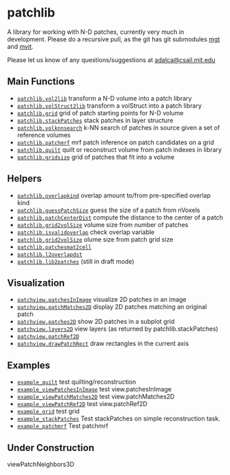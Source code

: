 patchlib
========

A library for working with N-D patches, currently very much in development.
Please do a recursive pull, as the git has git submodules [mgt](https://github.com/adalca/mgt) and [mvit](https://github.com/adalca/mivt).

Please let us know of any questions/suggestions at adalca@csail.mit.edu

Main Functions
--------------
- [`patchlib.vol2lib`](src/@patchlib/vol2lib.m) transform a N-D volume into a patch library
- [`patchlib.volStruct2lib`](src/@patchlib/volStruct2lib.m) transform a volStruct into a patch library
- [`patchlib.grid`](src/@patchlib/grid.m) grid of patch starting points for N-D volume
- [`patchlib.stackPatches`](src/@patchlib/stackPatches.m) stack patches in layer structure
- [`patchlib.volknnsearch`](src/@patchlib/volknnsearch.m) k-NN search of patches in source given a set of reference volumes
- [`patchlib.patchmrf`](src/@patchlib/patchmrf.m) mrf patch inference on patch candidates on a grid
- [`patchlib.quilt`](src/@patchlib/quilt.m) quilt or reconstruct volume from patch indexes in library
- [`patchlib.gridsize`](src/@patchlib/gridsize.m) grid of patches that fit into a volume

Helpers
-------
- [`patchlib.overlapkind`](src/@patchlib/overlapkind.m) overlap amount to/from pre-specified overlap kind
- [`patchlib.guessPatchSize`](src/@patchlib/guessPatchSize.m) guess the size of a patch from nVoxels
- [`patchlib.patchCenterDist`](src/@patchlib/patchCenterDist.m) compute the distance to the center of a patch
- [`patchlib.grid2volSize`](src/@patchlib/grid2volSize.m) volume size from number of patches
- [`patchlib.isvalidoverlap`](src/@patchlib/isvalidoverlap.m) check overlap variable
- [`patchlib.grid2volSize`](src/@patchlib/grid2volSize.m) olume size from patch grid size
- [`patchlib.patchesmat2cell`](src/@patchlib/patchesmat2cell.m)
- [`patchlib.l2overlapdst`](src/@patchlib/l2overlapdst.m)
- [`patchlib.lib2patches`](src/@patchlib/lib2patches.m) (still in draft mode)

Visualization
-------------
- [`patchview.patchesInImage`](src/@patchview/patchesInImage.m) visualize 2D patches in an image
- [`patchview.patchMatches2D`](src/@patchview/patchMatches2D.m) display 2D patches matching an original patch
- [`patchview.patches2D`](src/@patchview/patches2D.m) show 2D patches in a subplot grid
- [`patchview.layers2D`](src/@patchview/layers2D.m) view layers (as returned by patchlib.stackPatches)
- [`patchview.patchRef2D`](src/@patchview/patchRef2D.m)
- [`patchview.drawPatchRect`](src/@patchview/drawPatchRect.m)  draw rectangles in the current axis

Examples
--------
- [`example_quilt`](examples/example_quilt.m) test quilting/reconstruction
- [`example_viewPatchesInImage`](examples/example_viewPatchesInImage.m) test view.patchesInImage
- [`example_viewPatchMatches2D`](examples/example_viewPatchMatches2D.m) test view.patchMatches2D
- [`example_viewPatchRef2D`](examples/example_viewPatchRef2D.m) test view.patchRef2D
- [`example_grid`](examples/example_grid.m) test grid
- [`example_stackPatches`](examples/example_stackPatches.m) Test stackPatches on simple reconstruction task.
- [`example_patchmrf`](examples/example_patchmrf.m) Test patchmrf

Under Construction
------------------
viewPatchNeighbors3D
